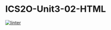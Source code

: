 # ICS2O-Unit3-02-HTML
[![linter](https://github.com/Grant-Culligan/ICS2O-Unit3-02-HTML/workflows/linter/badge.svg)](https://github.com/marketplace/actions/super-linter)
